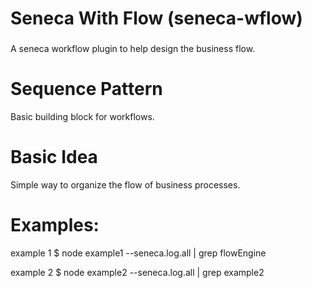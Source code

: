 # Seneca With Flow (seneca-wflow)
###
A seneca workflow plugin to help design the business flow.



# Sequence Pattern

Basic building block for workflows.  

# Basic Idea

Simple way to organize the flow of business processes.

# Examples:



example 1 $ node example1 --seneca.log.all | grep flowEngine

example 2 $ node example2 --seneca.log.all | grep example2

